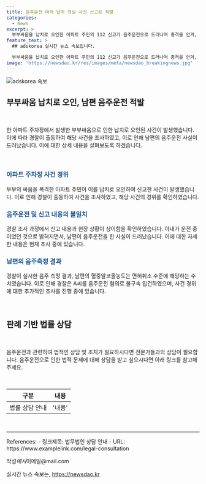 ```yaml
---
title: 음주운전 여자 납치 의심 사건 신고로 적발
categories:
  - News
excerpt: >
  부부싸움을 납치로 오인한 아파트 주민의 112 신고가 음주운전으로 드러나며 충격을 안겨, 사건에 대한 경찰의 조사가 이어지고 있다. 지난달 30일 오후 11시 30분, 고양시 아파트 주차장에서 발생한 이 사건은 부부의 격렬한 싸움을 목격한 주민이 남편이 아내를 강제로 태우려 한 것으로 오해해 신고한 것이다. 하지만 경찰이 조사한 결과, 남편이 음주운전을 한 것으로 밝혀졌으며, 그의 혈중 알코올농도는 면허취소 수준이었다. 현재 경찰은 A씨를 음주운전 혐의로 조사 중에 있다.
feature_text: >
  ## adskorea 실시간 뉴스 속보입니다.

  부부싸움을 납치로 오인한 아파트 주민의 112 신고가 음주운전으로 드러나며 충격을 안겨, 사건에 대한 경찰의 조사가 이어지고 있다. 지난달 30일 오후 11시 30분, 고양시 아파트 주차장에서 발생한 이 사건은 부부의 격렬한 싸움을 목격한 주민이 남편이 아내를 강제로 태우려 한 것으로 오해해 신고한 것이다. 하지만 경찰이 조사한 결과, 남편이 음주운전을 한 것으로 밝혀졌으며, 그의 혈중 알코올농도는 면허취소 수준이었다. 현재 경찰은 A씨를 음주운전 혐의로 조사 중에 있다.
image: 'https://newsdao.kr/res/images/meta/newsdao_breakingnews.jpg'
---
```


<p><img src="https://newsdao.kr/res/images/meta/newsdao_breakingnews.jpg" alt="adskorea 속보" /></p>

<h2 data-ke-size="size26">부부싸움 납치로 오인, 남편 음주운전 적발</h2>

<p data-ke-size="size16">&nbsp;</p>

<p>한 아파트 주차장에서 발생한 부부싸움으로 인한 납치로 오인된 사건이 발생했습니다. 이에 따라 경찰이 출동하여 해당 사건을 조사하였고, 이로 인해 남편의 음주운전 사실이 드러났습니다. 이에 대한 상세 내용을 살펴보도록 하겠습니다.</p>

<p data-ke-size="size16">&nbsp;</p>

<h3><b><span style="color: #1a5490;">아파트 주차장 사건 경위</span></b></h3>

<p>부부의 싸움을 목격한 아파트 주민이 이를 납치로 오인하여 신고한 사건이 발생했습니다. 이로 인해 경찰이 출동하여 사건을 조사하였고, 해당 사건의 경위를 확인하였습니다.</p>

<h3><b><span style="color: #1a5490;">음주운전 및 신고 내용의 불일치</span></b></h3>

<p>경찰 조사 과정에서 신고 내용과 현장 상황이 상이함을 확인하였습니다. 아내가 운전 중이었던 것으로 밝혀지면서, 남편이 음주운전을 한 사실이 드러났습니다. 이에 대한 자세한 내용은 현재 조사 중에 있습니다.</p>

<h3><b><span style="color: #1a5490;">남편의 음주측정 결과</span></b></h3>

<p>경찰이 실시한 음주 측정 결과, 남편의 혈중알코올농도는 면허취소 수준에 해당하는 수치였습니다. 이로 인해 경찰은 A씨를 음주운전 혐의로 불구속 입건하였으며, 사건 경위에 대한 추가적인 조사를 진행 중에 있습니다.</p>

<p data-ke-size="size16">&nbsp;</p>

<h2 data-ke-size="size26">판례 기반 법률 상담</h2>

<p data-ke-size="size16">&nbsp;</p>

<p>음주운전과 관련하여 법적인 상담 및 조치가 필요하시다면 전문가들과의 상담이 필요합니다. 음주운전으로 인한 법적 문제에 대해 상담을 받고 싶으시다면 아래 링크를 참고해 주세요.</p>

<p data-ke-size="size16">&nbsp;</p>

<table>
<thead>
<tr>
<th style="text-align: center;">구분</th>
<th style="text-align: center;">내용</th>
</tr>
</thead>
<tbody>
<tr>
<td style="text-align: center;">법률 상담 안내</td>
<td style="text-align: center;">'내용'</td>
</tr>
</tbody>
</table>

<p data-ke-size="size16">&nbsp;</p>

<hr>

<p>References:
- 링크제목: 법무법인 상담 안내
- URL: https://www.examplelink.com/legal-consultation</p>

<p>작성<em>예시</em>이메일@mail.com</p>
실시간 뉴스 속보는, <a href="https://newsdao.kr" rel="dofollow">https://newsdao.kr</a>


